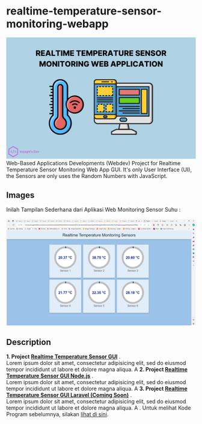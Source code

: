 # realtime-temperature-sensor-monitoring-webapp
![Realtime Temperature Sensor Monitoring Web Application GUI](/images/realtime-temperature-sensor-monitoring-webapp.png)
Web-Based Applications Developments (Webdev) Project for Realtime Temperature Sensor Monitoring Web App GUI. It's only User Interface (UI), the Sensors are only uses the Random Numbers with JavaScript.

## Images
Inilah Tampilan Sederhana dari Aplikasi Web Monitoring Sensor Suhu :
\
\
![Realtime Temperature Sensor Monitoring App](./images/realtime-temperature-sensor-monitoring-webdev.jpg)

## Description

**1. Project [Realtime Temperature Sensor GUI](./realtime-temperature-sensor-gui)** .\
Lorem ipsum dolor sit amet, consectetur adipisicing elit, sed do eiusmod tempor incididunt ut labore et dolore magna aliqua.
A
**2. Project [Realtime Temperature Sensor GUI Node.js](./realtime-temperature-sensor-gui-node)** .\
Lorem ipsum dolor sit amet, consectetur adipisicing elit, sed do eiusmod tempor incididunt ut labore et dolore magna aliqua.
A
**3. Project [Realtime Temperature Sensor GUI Laravel (Coming Soon)](.)** .\
Lorem ipsum dolor sit amet, consectetur adipisicing elit, sed do eiusmod tempor incididunt ut labore et dolore magna aliqua.
A
.
Untuk melihat Kode Program sebelumnya, silakan [lihat di sini](https://github.com/inzaghipa1709/UTS-Webdev).
